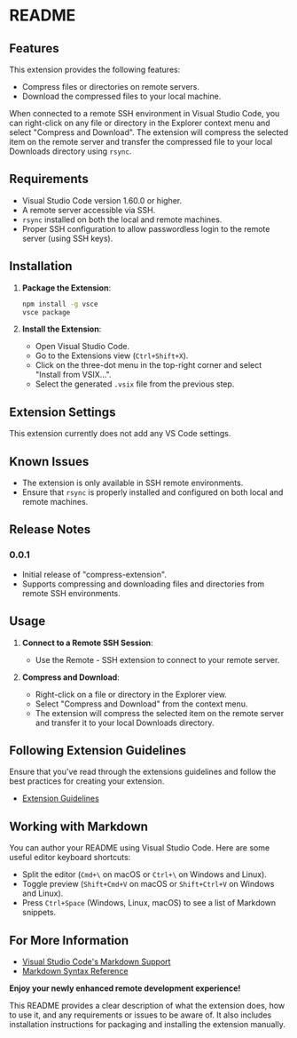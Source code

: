 # README

## Features

This extension provides the following features:
- Compress files or directories on remote servers.
- Download the compressed files to your local machine.

When connected to a remote SSH environment in Visual Studio Code, you can right-click on any file or directory in the Explorer context menu and select "Compress and Download". The extension will compress the selected item on the remote server and transfer the compressed file to your local Downloads directory using `rsync`.

## Requirements

- Visual Studio Code version 1.60.0 or higher.
- A remote server accessible via SSH.
- `rsync` installed on both the local and remote machines.
- Proper SSH configuration to allow passwordless login to the remote server (using SSH keys).

## Installation

1. **Package the Extension**:
   ```sh
   npm install -g vsce
   vsce package
   ```

2. **Install the Extension**:
   - Open Visual Studio Code.
   - Go to the Extensions view (`Ctrl+Shift+X`).
   - Click on the three-dot menu in the top-right corner and select "Install from VSIX...".
   - Select the generated `.vsix` file from the previous step.

## Extension Settings

This extension currently does not add any VS Code settings.

## Known Issues

- The extension is only available in SSH remote environments.
- Ensure that `rsync` is properly installed and configured on both local and remote machines.

## Release Notes

### 0.0.1

- Initial release of "compress-extension".
- Supports compressing and downloading files and directories from remote SSH environments.

## Usage

1. **Connect to a Remote SSH Session**:
   - Use the Remote - SSH extension to connect to your remote server.

2. **Compress and Download**:
   - Right-click on a file or directory in the Explorer view.
   - Select "Compress and Download" from the context menu.
   - The extension will compress the selected item on the remote server and transfer it to your local Downloads directory.

## Following Extension Guidelines

Ensure that you've read through the extensions guidelines and follow the best practices for creating your extension.

* [Extension Guidelines](https://code.visualstudio.com/api/references/extension-guidelines)

## Working with Markdown

You can author your README using Visual Studio Code. Here are some useful editor keyboard shortcuts:

* Split the editor (`Cmd+\` on macOS or `Ctrl+\` on Windows and Linux).
* Toggle preview (`Shift+Cmd+V` on macOS or `Shift+Ctrl+V` on Windows and Linux).
* Press `Ctrl+Space` (Windows, Linux, macOS) to see a list of Markdown snippets.

## For More Information

* [Visual Studio Code's Markdown Support](http://code.visualstudio.com/docs/languages/markdown)
* [Markdown Syntax Reference](https://help.github.com/articles/markdown-basics/)

**Enjoy your newly enhanced remote development experience!**

This README provides a clear description of what the extension does, how to use it, and any requirements or issues to be aware of. It also includes installation instructions for packaging and installing the extension manually.